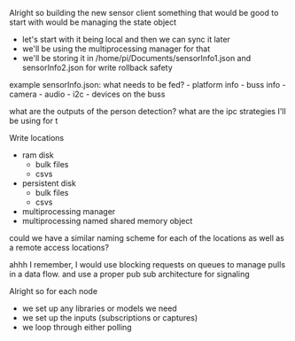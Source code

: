 Alright so building the new sensor client
something that would be good to start with would be managing the state object
- let's start with it being local and then we can sync it later
- we'll be using the multiprocessing manager for that
- we'll be storing it in /home/pi/Documents/sensorInfo1.json and sensorInfo2.json for write rollback safety

example sensorInfo.json:
what needs to be fed?
    - platform info
    - buss info
        - camera
        - audio
        - i2c
    - devices on the buss


what are the outputs of the person detection?
what are the ipc strategies I'll be using for t

Write locations
- ram disk
  - bulk files
  - csvs
- persistent disk
  - bulk files
  - csvs
- multiprocessing manager
- multiprocessing named shared memory object



could we have a similar naming scheme for each of the locations
as well as a remote access locations?

ahhh I remember, I would use blocking requests on queues to manage pulls in a
data flow. and use a proper pub sub architecture for signaling


Alright so for each node
- we set up any libraries or models we need
- we set up the inputs (subscriptions or captures)
- we loop through either polling 
